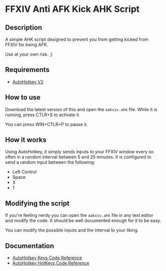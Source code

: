 # FFXIV Anti AFK Kick AHK Script

## Description

A simple AHK script designed to prevent you from getting kicked from FFXIV for being AFK.

Use at your own risk. ;)

## Requirements

* [AutoHotkey V2](https://www.autohotkey.com/)

## How to use

Download the latest version of this and open the `aakxiv.ahk` file. While it is running, press CTLR+S to activate it.

You can press WIN+CTLR+P to pause it.

## How it works

Using AutoHotkey, it simply sends inputs to your FFXIV window every so often in a random interval between 5 and 25 minutes. It is configured to send a random input between the following:

* Left Control
* Space
* X
* 1

## Modifying the script

If you're feeling nerdy you can open the `aakxiv.ahk` file in any text editor and modify the code. It should be well documented enough for it to be easy.

You can modify the possible inputs and the interval to your liking.

## Documentation

* [AutoHotkey Keys Code Reference](https://www.autohotkey.com/docs/v2/KeyList.htm)
* [AutoHotkey HotKeys Code Reference](https://www.autohotkey.com/docs/v2/Hotkeys.htm)